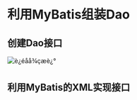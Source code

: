 # 利用MyBatis组装Dao

## 创建Dao接口

![è¿éåå¾çæè¿°](https://img-blog.csdn.net/20160424182703802)



## 利用MyBatis的XML实现接口


